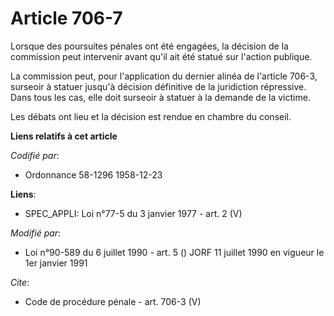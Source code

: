 # Article 706-7

Lorsque des poursuites pénales ont été engagées, la décision de la commission peut intervenir avant qu'il ait été statué sur
l'action publique. 

La commission peut, pour l'application du dernier alinéa de l'article 706-3, surseoir à statuer jusqu'à décision définitive
de la juridiction répressive. Dans tous les cas, elle doit surseoir à statuer à la demande de la victime. 

Les débats ont lieu et la décision est rendue en chambre du conseil.

**Liens relatifs à cet article**

_Codifié par_:

  - Ordonnance 58-1296 1958-12-23

**Liens**:

  - SPEC_APPLI: Loi n°77-5 du 3 janvier 1977 - art. 2 (V)

_Modifié par_:

  - Loi n°90-589 du 6 juillet 1990 - art. 5 () JORF 11 juillet 1990 en vigueur le 1er janvier 1991

_Cite_:

  - Code de procédure pénale - art. 706-3 (V)

